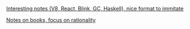 [Interesting notes (V8, React, Blink, GC, Haskell), nice format to immitate](http://blog.hiogawa.net/)

[Notes on books, focus on rationality](http://scattered-thoughts.net/)
